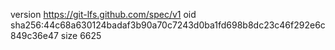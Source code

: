 version https://git-lfs.github.com/spec/v1
oid sha256:44c68a630124badaf3b90a70c7243d0ba1fd698b8dc23c46f292e6c849c36e47
size 6625
